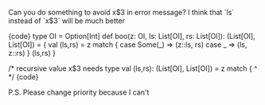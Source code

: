 Can you do something to avoid x$3 in error message? I think that `ls` instead of `x$3` will be much better

{code}
type OI = Option[Int]
def boo(z: OI, ls: List[OI], rs: List[OI]): (List[OI], List[OI]) = {
      val (ls,rs) = z match {
        case Some(_) => (z::ls, rs)
        case _       => (ls, z::rs)
      }
      (ls,rs)
}

/* recursive value x$3 needs type
      val (ls,rs): (List[OI], List[OI]) = z match {
           ^
*/
{code}

P.S. Please change priority because I can't 
